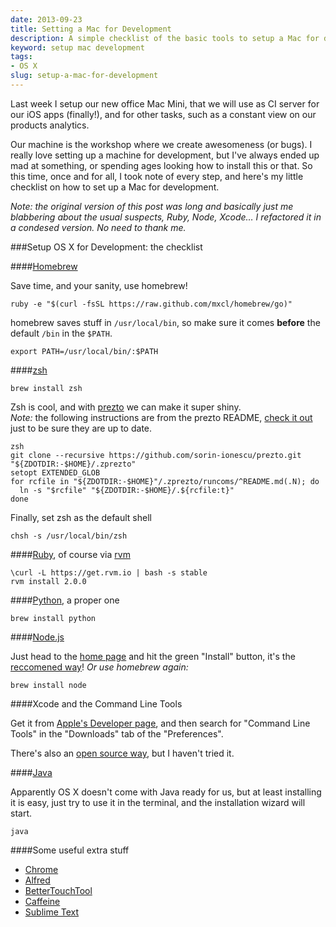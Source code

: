 ```yaml
---
date: 2013-09-23
title: Setting a Mac for Development
description: A simple checklist of the basic tools to setup a Mac for development.
keyword: setup mac development
tags:
- OS X
slug: setup-a-mac-for-development
---
```


Last week I setup our new office Mac Mini, that we will use as CI server for our iOS apps (finally!), and for other tasks, such as a constant view on our products analytics.

Our machine is the workshop where we create awesomeness (or bugs). I really love setting up a machine for development, but I've always ended up mad at something, or spending ages looking how to install this or that. So this time, once and for all, I took note of every step, and here's my little checklist on how to set up a Mac for development.

_Note: the original version of this post was long and basically just me blabbering about the usual suspects, Ruby, Node, Xcode… I refactored it in a condesed version. No need to thank me._

###Setup OS X for Development: the checklist

####[Homebrew](http://brew.sh/)

Save time, and your sanity, use homebrew!

	ruby -e "$(curl -fsSL https://raw.github.com/mxcl/homebrew/go)"

homebrew saves stuff in `/usr/local/bin`, so make sure it comes **before** the default `/bin` in the `$PATH`.

	export PATH=/usr/local/bin/:$PATH

####[zsh](http://www.zsh.org/)

	brew install zsh

Zsh is cool, and with [prezto](https://github.com/sorin-ionescu/prezto) we can make it super shiny. 
<br/>
_Note:_ the following instructions are from the prezto README, [check it out](https://github.com/sorin-ionescu/prezto#installation) just to be sure they are up to date.

	zsh
	git clone --recursive https://github.com/sorin-ionescu/prezto.git "${ZDOTDIR:-$HOME}/.zprezto"
	setopt EXTENDED_GLOB
	for rcfile in "${ZDOTDIR:-$HOME}"/.zprezto/runcoms/^README.md(.N); do
	  ln -s "$rcfile" "${ZDOTDIR:-$HOME}/.${rcfile:t}"
	done

Finally, set zsh as the default shell

	chsh -s /usr/local/bin/zsh

####[Ruby](https://www.ruby-lang.org/en/), of course via [rvm](https://rvm.io/)

	\curl -L https://get.rvm.io | bash -s stable
	rvm install 2.0.0

####[Python](http://www.python.org/), a proper one

	brew install python

####[Node.js](http://nodejs.org/)

Just head to the [home page](http://nodejs.org/) and hit the green "Install" button, it's the [reccomened way](https://github.com/joyent/node/wiki/Installing-Node.js-via-package-manager#osx)! _Or use homebrew again:_

	brew install node
	
####Xcode and the Command Line Tools

Get it from [Apple's Developer page](https://developer.apple.com/xcode/), and then search for "Command Line Tools" in the "Downloads" tab of the "Preferences".

There's also an [open source way](http://kennethreitz.org/xcode-gcc-and-homebrew/), but I haven't tried it.
	
####[Java](http://www.java.com/en/)

Apparently OS X doesn't come with Java ready for us, but at least installing it is easy, just try to use it in the terminal, and the installation wizard will start.

	java

####Some useful extra stuff

* [Chrome](http://www.google.com/chrome)
* [Alfred](http://www.alfredapp.com/)
* [BetterTouchTool](http://www.boastr.net/)
* [Caffeine](http://lightheadsw.com/caffeine/)
* [Sublime Text](http://www.sublimetext.com/)
